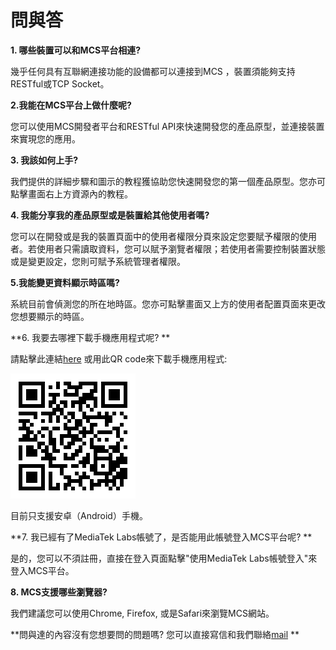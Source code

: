 # 問與答

**1. 哪些裝置可以和MCS平台相連?**

幾乎任何具有互聯網連接功能的設備都可以連接到MCS ，裝置須能夠支持RESTful或TCP Socket。


**2.我能在MCS平台上做什麼呢?**

您可以使用MCS開發者平台和RESTful API來快速開發您的產品原型，並連接裝置來實現您的應用。

**3. 我該如何上手?**

我們提供的詳細步驟和圖示的教程獲協助您快速開發您的第一個產品原型。您亦可點擊畫面右上方資源內的教程。

**4. 我能分享我的產品原型或是裝置給其他使用者嗎?**

您可以在開發或是我的裝置頁面中的使用者權限分頁來設定您要賦予權限的使用者。若使用者只需讀取資料，您可以賦予瀏覽者權限；若使用者需要控制裝置狀態或是變更設定，您則可賦予系統管理者權限。


**5.我能變更資料顯示時區嗎?**

系統目前會偵測您的所在地時區。您亦可點擊畫面又上方的使用者配置頁面來更改您想要顯示的時區。

**6. 我要去哪裡下載手機應用程式呢? **

請點擊此連結[here](http://mcs.mediatek.com/iot/mobile/android) 或用此QR code來下載手機應用程式:

![](../images/mobileapp_android.png)

目前只支援安卓（Android）手機。

**7. 我已經有了MediaTek Labs帳號了，是否能用此帳號登入MCS平台呢? **

是的，您可以不須註冊，直接在登入頁面點擊"使用MediaTek Labs帳號登入"來登入MCS平台。


**8. MCS支援哪些瀏覽器?**

我們建議您可以使用Chrome, Firefox, 或是Safari來瀏覽MCS網站。


**問與達的內容沒有您想要問的問題嗎? 您可以直接寫信和我們聯絡[mail](mtkcloudsandbox@mediatek.com) **
